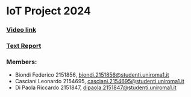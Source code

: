 # IoT Project 2024

### [Video link](https://youtu.be/uOjWqldErBI)

### [Text Report](https://github.com/FedBio01/IoT-project/blob/6e05a9f91bf7f9994e06323dbd01461feca1e17b/Report_IoT_2024_Biondi-Casciani-Di%20Paola.pdf)

### Members:
- Biondi Federico 2151856, biondi.2151856@studenti.uniroma1.it
- Casciani Leonardo 2154695, casciani.2154695@studenti.uniroma1.it
- Di Paola Riccardo 2151847, dipaola.2151847@studenti.uniroma1.it


